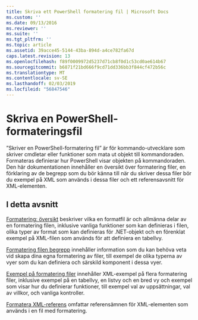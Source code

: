 ```yaml
---
title: Skriva ett PowerShell formatering fil | Microsoft Docs
ms.custom: ''
ms.date: 09/13/2016
ms.reviewer: ''
ms.suite: ''
ms.tgt_pltfrm: ''
ms.topic: article
ms.assetid: 39acce45-5144-43ba-894d-a4ce782fa67d
caps.latest.revision: 13
ms.openlocfilehash: f89f0009972d5237d71cb8f0d1c53cd0ae614b67
ms.sourcegitcommit: b6871f21bd666f9cd71dd336bb3f844cf472b56c
ms.translationtype: MT
ms.contentlocale: sv-SE
ms.lasthandoff: 02/03/2019
ms.locfileid: "56847546"
---
```

# <a name="writing-a-powershell-formatting-file"></a>Skriva en PowerShell-formateringsfil

”Skriver en PowerShell-formatering fil” är för kommando-utvecklare som skriver cmdletar eller funktioner som mata ut objekt till kommandoraden. Formateras definierar hur PowerShell visar objekten på kommandoraden. Den här dokumentationen innehåller en översikt över formatering filer, en förklaring av de begrepp som du bör känna till när du skriver dessa filer bör du exempel på XML som används i dessa filer och ett referensavsnitt för XML-elementen.

## <a name="in-this-section"></a>I detta avsnitt

[Formatering: översikt](./formatting-file-overview.md) beskriver vilka en formatfil är och allmänna delar av en formatering filen, inklusive vanliga funktioner som kan definieras i filen, olika typer av format som kan definieras för .NET-objekt och en förenklat exempel på XML-filen som används för att definiera en tabellvy.

[Formatering filen begrepp](./formatting-file-concepts.md) innehåller information som du kan behöva veta vid skapa dina egna formatering av filer, till exempel de olika typerna av vyer som du kan definiera och särskild komponent i dessa vyer.

[Exempel på formatering filer](./examples-of-formatting-files.md) innehåller XML-exempel på flera formatering filer, inklusive exempel på en tabellvy, en listvy och en bred vy och exempel som visar hur du definierar funktioner, till exempel val av uppsättningar, val av villkor, och vanliga kontroller.

[Formatera XML-referens](./format-schema-xml-reference.md) omfattar referensämnen för XML-elementen som används i en fil med formatering.
